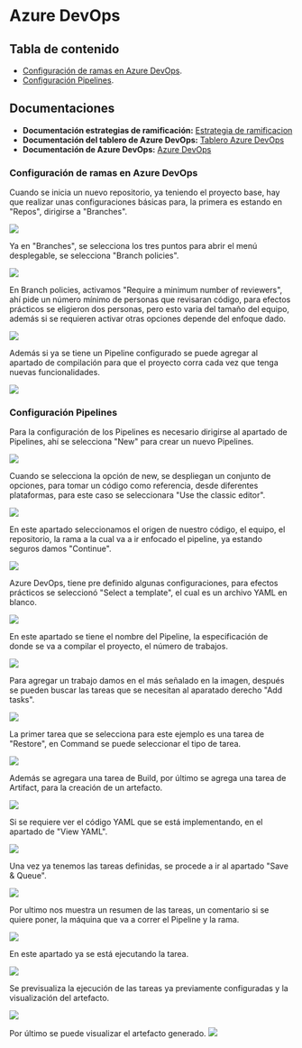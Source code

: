 # Azure DevOps

## Tabla de contenido
- [Configuración de ramas en Azure DevOps](#Configuración-de-ramas-en-Azure-DevOps).
- [Configuración Pipelines](#Configuración-Pipelines).

## Documentaciones

- **Documentación estrategias de ramificación:** [Estrategia de ramificacion](https://github.com/escobarjsa/azureDevOps/blob/main/README.md)
- **Documentación del tablero de Azure DevOps:** [Tablero Azure DevOps](https://github.com/escobarjsa/Estrategias-de-ramificacion-Branching-/blob/main/tableroAzureDevOps.md)
- **Documentación de Azure DevOps:** [Azure DevOps](https://github.com/escobarjsa/azureDevOps/blob/main/Azure%20DevOps.md)


### Configuración de ramas en Azure DevOps

Cuando se inicia un nuevo repositorio, ya teniendo el proyecto base, hay que realizar unas configuraciones básicas para, la primera es estando en "Repos", dirigirse a "Branches".

![](https://i.postimg.cc/1tzdyV8p/1.png)

Ya en "Branches", se selecciona los tres puntos para abrir el menú desplegable, se selecciona "Branch policies".

![](https://i.postimg.cc/pX8Rw3bP/2.jpg)

En Branch policies, activamos "Require a minimum number of reviewers", ahí pide un número mínimo de personas que revisaran código, para efectos prácticos se eligieron dos personas, pero esto varia del tamaño del equipo, además si se requieren activar otras opciones depende del enfoque dado.

![](https://i.postimg.cc/sf4JTg1z/3.jpg)

Además si ya se tiene un Pipeline configurado se puede agregar al apartado de compilación para que el proyecto corra cada vez que tenga nuevas funcionalidades.

![](https://i.postimg.cc/hvc6NZ9t/4-1.jpg)

### Configuración Pipelines

Para la configuración de los Pipelines es necesario dirigirse al apartado de Pipelines, ahí se selecciona "New" para crear un nuevo Pipelines.

![](https://i.postimg.cc/25B55ygB/22.jpg)

Cuando se selecciona la opción de new, se despliegan un conjunto de opciones, para tomar un código como referencia, desde diferentes plataformas, para este caso se seleccionara "Use the classic editor".

![](https://i.postimg.cc/NfMBMLHf/5.jpg)

En este apartado seleccionamos el origen de nuestro código, el equipo, el repositorio, la rama a la cual va a ir enfocado el pipeline, ya estando seguros damos "Continue".

![](https://i.postimg.cc/G22qY0JY/6.jpg)

Azure DevOps, tiene pre definido algunas configuraciones, para efectos prácticos se seleccionó "Select a template", el cual es un archivo YAML en blanco.

![](https://i.postimg.cc/02pF9st2/7.jpg)

En este apartado se tiene el nombre del Pipeline, la especificación de donde se va a compilar el proyecto, el número de trabajos.

![](https://i.postimg.cc/9Fjg8kW3/8.jpg)

Para agregar un trabajo damos en el más señalado en la imagen, después se pueden buscar las tareas que se necesitan al aparatado derecho "Add tasks".

![](https://i.postimg.cc/0yXfsXqy/9.jpg)

La primer tarea que se selecciona para este ejemplo es una tarea de "Restore", en Command se puede seleccionar el tipo de tarea.

![](https://i.postimg.cc/wjrhPtht/10.jpg)

Además se agregara una tarea de Build, por último se agrega una tarea de Artifact, para la creación de un artefacto.

![](https://i.postimg.cc/pXXzLQCh/13.jpg)

Si se requiere ver el código YAML que se está implementando, en el apartado de "View YAML".

![](https://i.postimg.cc/hjB7WVhG/14.jpg)

Una vez ya tenemos las tareas definidas, se procede a ir al apartado "Save & Queue".

![](https://i.postimg.cc/jjQSfmds/15.jpg)

Por ultimo nos muestra un resumen de las tareas, un comentario si se quiere poner, la máquina que va a correr el Pipeline y la rama.

![](https://i.postimg.cc/7hpkdnYs/16.jpg)

En este apartado ya se está ejecutando la tarea.

![](https://i.postimg.cc/Jh1WfnML/18.jpg)

Se previsualiza la ejecución de las tareas ya previamente configuradas y la visualización  del artefacto.

![](https://i.postimg.cc/jSRxbv4m/20.jpg)

Por último se puede visualizar el artefacto generado.
![](https://i.postimg.cc/G3YdT6M6/21.jpg)
